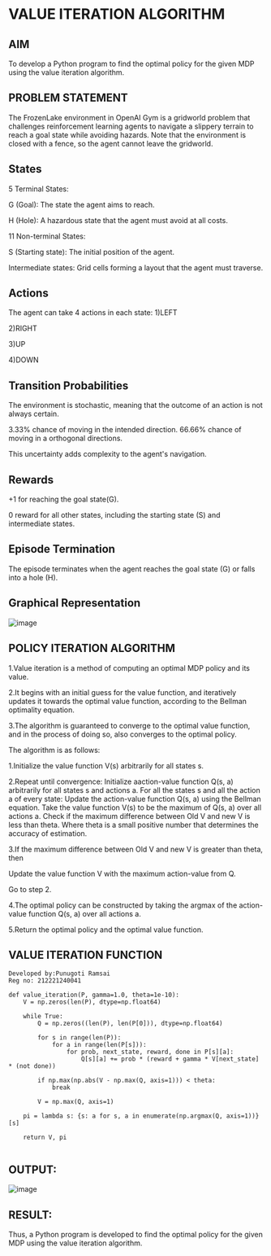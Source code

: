 # VALUE ITERATION ALGORITHM

## AIM
To develop a Python program to find the optimal policy for the given MDP using the value iteration algorithm.

## PROBLEM STATEMENT
The FrozenLake environment in OpenAI Gym is a gridworld problem that challenges reinforcement learning agents to navigate a slippery terrain to reach a goal state while avoiding hazards. Note that the environment is closed with a fence, so the agent cannot leave the gridworld.
## States
5 Terminal States:

G (Goal): The state the agent aims to reach.
   
 H (Hole): A hazardous state that the agent must avoid at all costs.
   
11 Non-terminal States:

S (Starting state): The initial position of the agent.
     
Intermediate states: Grid cells forming a layout that the agent must traverse.
     
## Actions
The agent can take 4 actions in each state:
1)LEFT
     
2)RIGHT

3)UP
     
4)DOWN
     
## Transition Probabilities

The environment is stochastic, meaning that the outcome of an action is not always certain.

  3.33% chance of moving in the intended direction.
 66.66% chance of moving in a orthogonal directions.
 
This uncertainty adds complexity to the agent's navigation.

## Rewards
   +1 for reaching the goal state(G).
   
  0 reward for all other states, including the starting state (S) and intermediate states.
    
## Episode Termination
The episode terminates when the agent reaches the goal state (G) or falls into a hole (H).

## Graphical Representation
![image](https://github.com/Ramsai1234/rl-value-iteration/assets/94269989/0611300b-3dce-496f-9329-2bf5f675c42f)

## POLICY ITERATION ALGORITHM
1.Value iteration is a method of computing an optimal MDP policy and its value.

2.It begins with an initial guess for the value function, and iteratively updates it towards the optimal value function, according to the Bellman optimality equation.

3.The algorithm is guaranteed to converge to the optimal value function, and in the process of doing so, also converges to the optimal policy.

The algorithm is as follows:

1.Initialize the value function V(s) arbitrarily for all states s.

2.Repeat until convergence:
      Initialize aaction-value function Q(s, a) arbitrarily for all states s and actions a.
      For all the states s and all the action a of every state:
      Update the action-value function Q(s, a) using the Bellman equation.
      Take the value function V(s) to be the maximum of Q(s, a) over all actions a.
      Check if the maximum difference between Old V and new V is less than theta.
      Where theta is a small positive number that determines the accuracy of estimation.
      
3.If the maximum difference between Old V and new V is greater than theta, then

  Update the value function V with the maximum action-value from Q.
  
  Go to step 2.
     
4.The optimal policy can be constructed by taking the argmax of the action-value function Q(s, a) over all actions a.

5.Return the optimal policy and the optimal value function.
## VALUE ITERATION FUNCTION

```
Developed by:Punugoti Ramsai
Reg no: 212221240041
```
```
def value_iteration(P, gamma=1.0, theta=1e-10):
    V = np.zeros(len(P), dtype=np.float64)
    
    while True:
        Q = np.zeros((len(P), len(P[0])), dtype=np.float64)
        
        for s in range(len(P)):
            for a in range(len(P[s])):
                for prob, next_state, reward, done in P[s][a]:
                    Q[s][a] += prob * (reward + gamma * V[next_state] * (not done))
        
        if np.max(np.abs(V - np.max(Q, axis=1))) < theta:
            break
        
        V = np.max(Q, axis=1)

    pi = lambda s: {s: a for s, a in enumerate(np.argmax(Q, axis=1))}[s]
    
    return V, pi


```
## OUTPUT:
![image](https://github.com/Ramsai1234/rl-value-iteration/assets/94269989/7da2ba26-d785-423b-bd81-9ffb0e298433)

## RESULT:

Thus, a Python program is developed to find the optimal policy for the given MDP using the value iteration algorithm.

